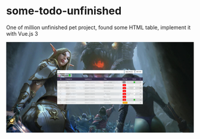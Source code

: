 # some-todo-unfinished

One of million unfinished pet project, found some HTML table, implement it with Vue.js 3

![Screenshot](https://raw.githubusercontent.com/alisacorporation/some-todo-unfinished/master/2023-08-11_13-55.png)
